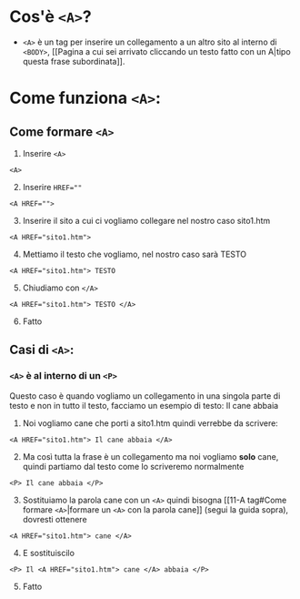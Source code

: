 # Cos'è ```<A>```?
- ```<A>``` è un tag per inserire un collegamento a un altro sito al interno di ```<BODY>```, [[Pagina a cui sei arrivato cliccando un testo fatto con un A|tipo questa frase subordinata]].
# Come funziona ```<A>```:
## Come formare ```<A>```
1. Inserire  ```<A>```
```
<A>
```
2. Inserire ```HREF=""```
```
<A HREF="">
```
3. Inserire il sito a cui ci vogliamo collegare nel nostro caso sito1.htm
```
<A HREF="sito1.htm">
```
4. Mettiamo il testo che vogliamo, nel nostro caso sarà TESTO
```
<A HREF="sito1.htm"> TESTO
```
5. Chiudiamo con ```</A>```
```
<A HREF="sito1.htm"> TESTO </A>
```
6. Fatto
## Casi di ```<A>```:

### ```<A>``` è al interno di un ```<P>```

Questo caso è quando vogliamo un collegamento in una singola parte di testo e non in tutto il testo, facciamo un esempio di testo: Il cane abbaia
1. Noi vogliamo cane che porti a sito1.htm quindi verrebbe da scrivere:
```
<A HREF="sito1.htm"> Il cane abbaia </A>
```
2. Ma così tutta la frase è un collegamento ma noi vogliamo **solo** cane, quindi partiamo dal testo come lo scriveremo normalmente
 ```
<P> Il cane abbaia </P>
```
3. Sostituiamo la parola cane con un  ```<A>``` quindi bisogna [[11-A tag#Come formare ```<A>```|formare un ```<A>``` con la parola cane]] (segui la guida sopra), dovresti ottenere 
```
<A HREF="sito1.htm"> cane </A>
```
4. E sostituiscilo
 ```
<P> Il <A HREF="sito1.htm"> cane </A> abbaia </P>
```
5. Fatto

